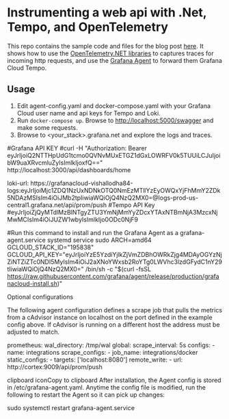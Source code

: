 # Instrumenting a web api with .Net, Tempo, and OpenTelemetry
This repo contains the sample code and files for the blog post [here](https://grafana.com/blog/2021/02/11/instrumenting-a-.net-web-api-using-opentelemetry-tempo-and-grafana-cloud/).  It shows how to use the [OpenTelemetry.NET libraries](https://github.com/open-telemetry/opentelemetry-dotnet) to captures traces for incoming http requests, and use the [Grafana Agent](https://github.com/grafana/agent) to forward them Grafana Cloud Tempo.

## Usage
1. Edit agent-config.yaml and docker-compose.yaml with your Grafana Cloud user name and api keys for Tempo and Loki.  
1. Run `docker-compose up`.  Browse to [http://localhost:5000/swagger](http://localhost:5000/swagger) and make some requests.  
1. Browse to <your_stack>.grafana.net and explore the logs and traces.

#Grafana API KEY
#curl -H "Authorization: Bearer eyJrIjoiQ2NTTHpUdG1tcmo0QVNvMUxETGZ1dGxLOWRFV0k5TUUiLCJuIjoibW9uaXRvcmluZyIsImlkIjoxfQ==" http://localhost:3000/api/dashboards/home


loki-url: https://grafanacloud-vishallodha84-logs:eyJrIjoiMjc1ZDQ1NzUxNDNkOTQ0NmEzMTllYzEyOWQxYjFhMmY2ZDk5NDAzMSIsIm4iOiJMb2tpIiwiaWQiOjQ4NzQ2MX0=@logs-prod-us-central1.grafana.net/api/prom/push
#Tempo  API Key
#eyJrIjoiZjQyMTdlMzBlNTgyZTU3YmNjMmYyZDcxYTAxNTBmNjA3MzcxNjMwMCIsIm4iOiJUZW1wbyIsImlkIjo0ODc0NjF9


#Run this command to install and run the Grafana Agent as a grafana-agent.service systemd service
sudo ARCH=amd64 GCLOUD_STACK_ID="195838" GCLOUD_API_KEY="eyJrIjoiYzE5YzdiYjlkZjVmZDBhOWRkZjg4MDAyOGYzNjZiNTZiZTc0NDI5MyIsIm4iOiJ2aXNoYWxsb2RoYTg0LWVhc3lzdGFydC1nY29tIiwiaWQiOjQ4NzQ2MX0=" /bin/sh -c "$(curl -fsSL https://raw.githubusercontent.com/grafana/agent/release/production/grafanacloud-install.sh)"



Optional configurations

The following agent configuration defines a scrape job that pulls the metrics from a cAdvisor instance on localhost on the port defined in the example config above. If cAdvisor is running on a different host the address must be adjusted to match.

prometheus:
  wal_directory: /tmp/wal
  global:
    scrape_interval: 5s
  configs:
    - name: integrations
      scrape_configs:
        - job_name: integrations/docker
          static_configs:
            - targets: ['localhost:8080']
      remote_write:
        - url: http://cortex:9009/api/prom/push


clipboard iconCopy to clipboard
After installation, the Agent config is stored in /etc/grafana-agent.yaml. Anytime the config file is modified, run the following to restart the Agent so it can pick up changes:

sudo systemctl restart grafana-agent.service

